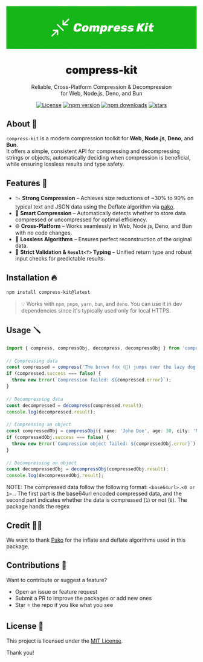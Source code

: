 <div align="center">
<img src="https://github.com/WolfieLeader/npm/blob/main/assets/compress-kit-banner.svg" align="center" alt="banner" />

<h1 align="center" style="font-weight:900;">compress-kit</h1>

<p align="center">
  Reliable, Cross-Platform Compression & Decompression<br/>
  for Web, Node.js, Deno, and Bun
</p>

<a href="https://opensource.org/licenses/MIT" rel="nofollow"><img src="https://img.shields.io/github/license/WolfieLeader/npm?color=DC343B" alt="License"></a>
<a href="https://www.npmjs.com/package/compress-kit" rel="nofollow"><img src="https://img.shields.io/npm/v/compress-kit?color=0078D4" alt="npm version"></a>
<a href="https://www.npmjs.com/package/compress-kit" rel="nofollow"><img src="https://img.shields.io/npm/dy/compress-kit.svg?color=03C03C" alt="npm downloads"></a>
<a href="https://github.com/WolfieLeader/npm" rel="nofollow"><img src="https://img.shields.io/github/stars/WolfieLeader/npm" alt="stars"></a>

</div>

## About 📖

`compress-kit` is a modern compression toolkit for **Web**, **Node.js**, **Deno**, and **Bun**.  
It offers a simple, consistent API for compressing and decompressing strings or objects, automatically deciding when compression is beneficial, while ensuring lossless results and type safety.

## Features 🌟

- 📉 **Strong Compression** – Achieves size reductions of ~30% to 90% on typical text and JSON data using the Deflate algorithm via [pako](https://www.npmjs.com/package/pako).
- 🧠 **Smart Compression** – Automatically detects whether to store data compressed or uncompressed for optimal efficiency.
- 🌐 **Cross-Platform** – Works seamlessly in Web, Node.js, Deno, and Bun with no code changes.
- 🔁 **Lossless Algorithms** – Ensures perfect reconstruction of the original data.
- 🧪 **Strict Validation & `Result<T>` Typing** – Unified return type and robust input checks for predictable results.

## Installation 🔥

```bash
npm install compress-kit@latest
```

> 💡 Works with `npm`, `pnpm`, `yarn`, `bun`, and `deno`. You can use it in dev dependencies since it's typically used only for local HTTPS.

## Usage 🪛

```typescript
import { compress, compressObj, decompress, decompressObj } from 'compress-kit';

// Compressing data
const compressed = compress('The brown fox (🦊) jumps over the lazy dog (🐶).');
if (compressed.success === false) {
  throw new Error(`Compression failed: ${compressed.error}`);
}

// Decompressing data
const decompressed = decompress(compressed.result);
console.log(decompressed.result);

// Compressing an object
const compressedObj = compressObj({ name: 'John Doe', age: 30, city: 'New York' });
if (compressedObj.success === false) {
  throw new Error(`Compression object failed: ${compressedObj.error}`);
}

// Decompressing an object
const decompressedObj = decompressObj(compressedObj.result);
console.log(decompressedObj.result);
```

NOTE: The compressed data follow the following format: `<base64url>.<0 or 1>.`. The first part is the base64url encoded compressed data, and the second part indicates whether the data is compressed (`1`) or not (`0`). The package hands the regex

## Credit 💪🏽

We want to thank [Pako](https://github.com/nodeca/pako) for the inflate and deflate algorithms used in this package.

## Contributions 🤝

Want to contribute or suggest a feature?

- Open an issue or feature request
- Submit a PR to improve the packages or add new ones
- Star ⭐ the repo if you like what you see

## License 📜

This project is licensed under the [MIT License](https://opensource.org/licenses/MIT).

Thank you!

